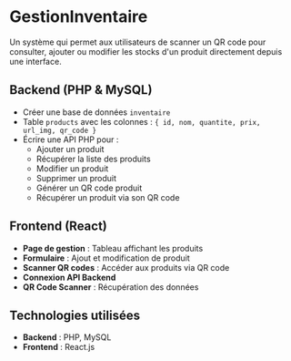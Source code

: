 # GestionInventaire

Un système qui permet aux utilisateurs de scanner un QR code pour consulter, ajouter ou modifier les stocks d'un produit directement depuis une interface.

## Backend (PHP & MySQL)

- Créer une base de données `inventaire`
- Table `products` avec les colonnes : `{ id, nom, quantite, prix, url_img, qr_code }`
- Écrire une API PHP pour :
  - Ajouter un produit
  - Récupérer la liste des produits
  - Modifier un produit
  - Supprimer un produit
  - Générer un QR code produit
  - Récupérer un produit via son QR code

## Frontend (React)

- **Page de gestion** : Tableau affichant les produits
- **Formulaire** : Ajout et modification de produit
- **Scanner QR codes** : Accéder aux produits via QR code
- **Connexion API Backend** 
- **QR Code Scanner** : Récupération des données

## Technologies utilisées

- **Backend** : PHP, MySQL
- **Frontend** : React.js
